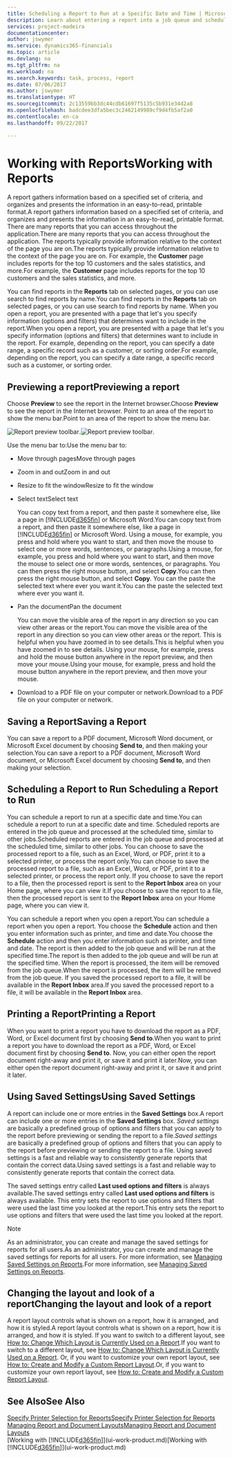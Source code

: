 ```yaml
---
title: Scheduling a Report to Run at a Specific Date and Time | Microsoft Docs
description: Learn about entering a report into a job queue and scheduling it to be processed at a specific date and time.
services: project-madeira
documentationcenter: 
author: jswymer
ms.service: dynamics365-financials
ms.topic: article
ms.devlang: na
ms.tgt_pltfrm: na
ms.workload: na
ms.search.keywords: task, process, report
ms.date: 07/06/2017
ms.author: jswymer
ms.translationtype: HT
ms.sourcegitcommit: 2c13559bb3dc44cdb61697f5135c5b931e34d2a8
ms.openlocfilehash: badcdee3dfa5bec3c2462149989cf9d4fb5af2a0
ms.contentlocale: en-ca
ms.lasthandoff: 09/22/2017

---
```

# <a name="working-with-reports"></a><span data-ttu-id="3ce32-103">Working with Reports</span><span class="sxs-lookup"><span data-stu-id="3ce32-103">Working with Reports</span></span>
<span data-ttu-id="3ce32-104">A report gathers information based on a specified set of criteria, and organizes and presents the information in an easy-to-read, printable format.</span><span class="sxs-lookup"><span data-stu-id="3ce32-104">A report gathers information based on a specified set of criteria, and organizes and presents the information in an easy-to-read, printable format.</span></span> <span data-ttu-id="3ce32-105">There are many reports that you can access throughout the application.</span><span class="sxs-lookup"><span data-stu-id="3ce32-105">There are many reports that you can access throughout the application.</span></span> <span data-ttu-id="3ce32-106">The reports typically provide information relative to the context of the page you are on.</span><span class="sxs-lookup"><span data-stu-id="3ce32-106">The reports typically provide information relative to the context of the page you are on.</span></span> <span data-ttu-id="3ce32-107">For example, the **Customer** page includes reports for the top 10 customers and the sales statistics, and more.</span><span class="sxs-lookup"><span data-stu-id="3ce32-107">For example, the **Customer** page includes reports for the top 10 customers and the sales statistics, and more.</span></span>

<span data-ttu-id="3ce32-108">You can find reports in the **Reports** tab on selected pages, or you can use search to find reports by name.</span><span class="sxs-lookup"><span data-stu-id="3ce32-108">You can find reports in the **Reports** tab on selected pages, or you can use search to find reports by name.</span></span> <span data-ttu-id="3ce32-109">When you open a report, you are presented with a page that let's you specify information (options and filters) that determines want to include in the report.</span><span class="sxs-lookup"><span data-stu-id="3ce32-109">When you open a report, you are presented with a page that let's you specify information (options and filters) that determines want to include in the report.</span></span> <span data-ttu-id="3ce32-110">For example, depending on the report, you can specify a date range, a specific record such as a customer, or sorting order.</span><span class="sxs-lookup"><span data-stu-id="3ce32-110">For example, depending on the report, you can specify a date range, a specific record such as a customer, or sorting order.</span></span>

## <a name="previewing-a-report"></a><span data-ttu-id="3ce32-111">Previewing a report</span><span class="sxs-lookup"><span data-stu-id="3ce32-111">Previewing a report</span></span>
<span data-ttu-id="3ce32-112">Choose **Preview** to see the report in the Internet browser.</span><span class="sxs-lookup"><span data-stu-id="3ce32-112">Choose **Preview** to see the report in the Internet browser.</span></span> <span data-ttu-id="3ce32-113">Point to an area of the report to show the menu bar.</span><span class="sxs-lookup"><span data-stu-id="3ce32-113">Point to an area of the report to show the menu bar.</span></span>  

<span data-ttu-id="3ce32-114">![Report preview toolbar](media/report_viewer.png "Report preview toolbar").</span><span class="sxs-lookup"><span data-stu-id="3ce32-114">![Report preview toolbar](media/report_viewer.png "Report preview toolbar").</span></span>

<span data-ttu-id="3ce32-115">Use the menu bar to:</span><span class="sxs-lookup"><span data-stu-id="3ce32-115">Use the menu bar to:</span></span>

-   <span data-ttu-id="3ce32-116">Move through pages</span><span class="sxs-lookup"><span data-stu-id="3ce32-116">Move through pages</span></span>
-   <span data-ttu-id="3ce32-117">Zoom in and out</span><span class="sxs-lookup"><span data-stu-id="3ce32-117">Zoom in and out</span></span>
-   <span data-ttu-id="3ce32-118">Resize to fit the window</span><span class="sxs-lookup"><span data-stu-id="3ce32-118">Resize to fit the window</span></span>
-   <span data-ttu-id="3ce32-119">Select text</span><span class="sxs-lookup"><span data-stu-id="3ce32-119">Select text</span></span>

    <span data-ttu-id="3ce32-120">You can copy text from a report, and then paste it somewhere else, like a page in [!INCLUDE[d365fin](includes/d365fin_md.md)] or Microsoft Word.</span><span class="sxs-lookup"><span data-stu-id="3ce32-120">You can copy text from a report, and then paste it somewhere else, like a page in [!INCLUDE[d365fin](includes/d365fin_md.md)] or Microsoft Word.</span></span>  <span data-ttu-id="3ce32-121">Using a mouse, for example, you press and hold where you want to start, and then move the mouse to select one or more words, sentences, or paragraphs.</span><span class="sxs-lookup"><span data-stu-id="3ce32-121">Using a mouse, for example, you press and hold where you want to start, and then move the mouse to select one or more words, sentences, or paragraphs.</span></span> <span data-ttu-id="3ce32-122">You can then press the right mouse button, and select **Copy**.</span><span class="sxs-lookup"><span data-stu-id="3ce32-122">You can then press the right mouse button, and select **Copy**.</span></span> <span data-ttu-id="3ce32-123">You can the paste the selected text where ever you want it.</span><span class="sxs-lookup"><span data-stu-id="3ce32-123">You can the paste the selected text where ever you want it.</span></span>
-   <span data-ttu-id="3ce32-124">Pan the document</span><span class="sxs-lookup"><span data-stu-id="3ce32-124">Pan the document</span></span>

    <span data-ttu-id="3ce32-125">You can move the visible area of the report in any direction so you can view other areas or the report.</span><span class="sxs-lookup"><span data-stu-id="3ce32-125">You can move the visible area of the report in any direction so you can view other areas or the report.</span></span> <span data-ttu-id="3ce32-126">This is helpful when you have zoomed in to see details.</span><span class="sxs-lookup"><span data-stu-id="3ce32-126">This is helpful when you have zoomed in to see details.</span></span>  <span data-ttu-id="3ce32-127">Using your mouse, for example, press and hold the mouse button anywhere in the report preview, and then move your mouse.</span><span class="sxs-lookup"><span data-stu-id="3ce32-127">Using your mouse, for example, press and hold the mouse button anywhere in the report preview, and then move your mouse.</span></span>

-   <span data-ttu-id="3ce32-128">Download to a PDF file on your computer or network.</span><span class="sxs-lookup"><span data-stu-id="3ce32-128">Download to a PDF file on your computer or network.</span></span>


## <a name="saving-a-report"></a><span data-ttu-id="3ce32-129">Saving a Report</span><span class="sxs-lookup"><span data-stu-id="3ce32-129">Saving a Report</span></span>
<span data-ttu-id="3ce32-130">You can save a report to a PDF document, Microsoft Word document, or Microsoft Excel document by choosing **Send to**, and then making your selection.</span><span class="sxs-lookup"><span data-stu-id="3ce32-130">You can save a report to a PDF document, Microsoft Word document, or Microsoft Excel document by choosing **Send to**, and then making your selection.</span></span> 

## <span data-ttu-id="3ce32-131"><a name="ScheduleReport"></a> Scheduling a Report to Run</span><span class="sxs-lookup"><span data-stu-id="3ce32-131"><a name="ScheduleReport"></a> Scheduling a Report to Run</span></span>
<span data-ttu-id="3ce32-132">You can schedule a report to run at a specific date and time.</span><span class="sxs-lookup"><span data-stu-id="3ce32-132">You can schedule a report to run at a specific date and time.</span></span> <span data-ttu-id="3ce32-133">Scheduled reports are entered in the job queue and processed at the scheduled time, similar to other jobs.</span><span class="sxs-lookup"><span data-stu-id="3ce32-133">Scheduled reports are entered in the job queue and processed at the scheduled time, similar to other jobs.</span></span> <span data-ttu-id="3ce32-134">You can choose to save the processed report to a file, such as an Excel, Word, or PDF, print it to a selected printer, or process the report only.</span><span class="sxs-lookup"><span data-stu-id="3ce32-134">You can choose to save the processed report to a file, such as an Excel, Word, or PDF, print it to a selected printer, or process the report only.</span></span> <span data-ttu-id="3ce32-135">If you choose to save the report to a file, then the processed report is sent to the **Report Inbox** area on your Home page, where you can view it.</span><span class="sxs-lookup"><span data-stu-id="3ce32-135">If you choose to save the report to a file, then the processed report is sent to the **Report Inbox** area on your Home page, where you can view it.</span></span>

<span data-ttu-id="3ce32-136">You can schedule a report when you open a report.</span><span class="sxs-lookup"><span data-stu-id="3ce32-136">You can schedule a report when you open a report.</span></span> <span data-ttu-id="3ce32-137">You choose the **Schedule** action and then you enter information such as printer, and time and date.</span><span class="sxs-lookup"><span data-stu-id="3ce32-137">You choose the **Schedule** action and then you enter information such as printer, and time and date.</span></span> <span data-ttu-id="3ce32-138">The report is then added to the job queue and will be run at the specified time.</span><span class="sxs-lookup"><span data-stu-id="3ce32-138">The report is then added to the job queue and will be run at the specified time.</span></span> <span data-ttu-id="3ce32-139">When the report is processed, the item will be removed from the job queue.</span><span class="sxs-lookup"><span data-stu-id="3ce32-139">When the report is processed, the item will be removed from the job queue.</span></span> <span data-ttu-id="3ce32-140">If you saved the processed report to a file, it will be available in the **Report Inbox** area.</span><span class="sxs-lookup"><span data-stu-id="3ce32-140">If you saved the processed report to a file, it will be available in the **Report Inbox** area.</span></span>

## <span data-ttu-id="3ce32-141"><a name="PrintReport"></a>Printing a Report</span><span class="sxs-lookup"><span data-stu-id="3ce32-141"><a name="PrintReport"></a>Printing a Report</span></span>
<span data-ttu-id="3ce32-142">When you want to print a report you have to download the report as a PDF, Word, or Excel document first by choosing **Send to**.</span><span class="sxs-lookup"><span data-stu-id="3ce32-142">When you want to print a report you have to download the report as a PDF, Word, or Excel document first by choosing **Send to**.</span></span> <span data-ttu-id="3ce32-143">Now, you can either open the report document right-away and print it, or save it and print it later.</span><span class="sxs-lookup"><span data-stu-id="3ce32-143">Now, you can either open the report document right-away and print it, or save it and print it later.</span></span>

## <a name="using-saved-settings"></a><span data-ttu-id="3ce32-144">Using Saved Settings</span><span class="sxs-lookup"><span data-stu-id="3ce32-144">Using Saved Settings</span></span>
<span data-ttu-id="3ce32-145">A report can include one or more entries in the **Saved Settings** box.</span><span class="sxs-lookup"><span data-stu-id="3ce32-145">A report can include one or more entries in the **Saved Settings** box.</span></span> <span data-ttu-id="3ce32-146">*Saved settings* are basically a predefined group of options and filters that you can apply to the report before previewing or sending the report to a file.</span><span class="sxs-lookup"><span data-stu-id="3ce32-146">*Saved settings* are basically a predefined group of options and filters that you can apply to the report before previewing or sending the report to a file.</span></span> <span data-ttu-id="3ce32-147">Using saved settings is a fast and reliable way to consistently generate reports that contain the correct data.</span><span class="sxs-lookup"><span data-stu-id="3ce32-147">Using saved settings is a fast and reliable way to consistently generate reports that contain the correct data.</span></span>

<span data-ttu-id="3ce32-148">The saved settings entry called **Last used options and filters** is always available.</span><span class="sxs-lookup"><span data-stu-id="3ce32-148">The saved settings entry called **Last used options and filters** is always available.</span></span> <span data-ttu-id="3ce32-149">This entry sets the report to use options and filters that were used the last time you looked at the report.</span><span class="sxs-lookup"><span data-stu-id="3ce32-149">This entry sets the report to use options and filters that were used the last time you looked at the report.</span></span>

>[!NOTE]
><span data-ttu-id="3ce32-150">As an administrator, you can create and manage the saved settings for reports for all users.</span><span class="sxs-lookup"><span data-stu-id="3ce32-150">As an administrator, you can create and manage the saved settings for reports for all users.</span></span> <span data-ttu-id="3ce32-151">For more information, see [Managing Saved Settings on Reports](reports-saving-reusing-settings.md).</span><span class="sxs-lookup"><span data-stu-id="3ce32-151">For more information, see [Managing Saved Settings on Reports](reports-saving-reusing-settings.md).</span></span>

## <a name="changing-the-layout-and-look-of-a-report"></a><span data-ttu-id="3ce32-152">Changing the layout and look of a report</span><span class="sxs-lookup"><span data-stu-id="3ce32-152">Changing the layout and look of a report</span></span>
<span data-ttu-id="3ce32-153">A report layout controls what is shown on a report, how it is arranged, and how it is styled.</span><span class="sxs-lookup"><span data-stu-id="3ce32-153">A report layout controls what is shown on a report, how it is arranged, and how it is styled.</span></span> <span data-ttu-id="3ce32-154">If you want to switch to a different layout, see [How to: Change Which Layout is Currently Used on a Report](ui-how-change-layout-currently-used-report.md).</span><span class="sxs-lookup"><span data-stu-id="3ce32-154">If you want to switch to a different layout, see [How to: Change Which Layout is Currently Used on a Report](ui-how-change-layout-currently-used-report.md).</span></span> <span data-ttu-id="3ce32-155">Or, if you want to customize your own report layout, see [How to: Create and Modify a Custom Report Layout](ui-how-create-custom-report-layout.md).</span><span class="sxs-lookup"><span data-stu-id="3ce32-155">Or, if you want to customize your own report layout, see [How to: Create and Modify a Custom Report Layout](ui-how-create-custom-report-layout.md).</span></span>

## <a name="see-also"></a><span data-ttu-id="3ce32-156">See Also</span><span class="sxs-lookup"><span data-stu-id="3ce32-156">See Also</span></span>
[<span data-ttu-id="3ce32-157">Specify Printer Selection for Reports</span><span class="sxs-lookup"><span data-stu-id="3ce32-157">Specify Printer Selection for Reports</span></span>](ui-specify-printer-selection-reports.md)  
[<span data-ttu-id="3ce32-158">Managing Report and Document Layouts</span><span class="sxs-lookup"><span data-stu-id="3ce32-158">Managing Report and Document Layouts</span></span>](ui-manage-report-layouts.md)  
<span data-ttu-id="3ce32-159">[Working with [!INCLUDE[d365fin](includes/d365fin_md.md)]](ui-work-product.md)</span><span class="sxs-lookup"><span data-stu-id="3ce32-159">[Working with [!INCLUDE[d365fin](includes/d365fin_md.md)]](ui-work-product.md)</span></span>


